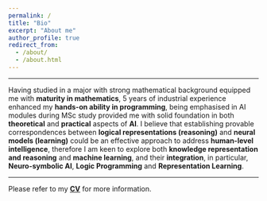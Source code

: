 ```yaml
---
permalink: /
title: "Bio"
excerpt: "About me"
author_profile: true
redirect_from: 
  - /about/
  - /about.html
---
```

------
Having studied in a major with strong mathematical background equipped me with **maturity in mathematics**, 5 years of industrial experience enhanced my **hands-on ability in programming**, being emphasised in AI modules during MSc study provided me with solid foundation in both **theoretical** and **practical** aspects of **AI**. I believe that establishing provable correspondences between **logical representations (reasoning)** and **neural models (learning)** could be an effective approach to address  **human-level intelligence**, therefore I am keen to explore both **knowledge representation and reasoning** and **machine learning**, and their **integration**, in particular, **Neuro-symbolic AI**, **Logic Programming** and **Representation Learning**.

------
Please refer to my [**CV**](https://zl-xiang.github.io/files/Zhiliang_CV.pdf) for more information.
